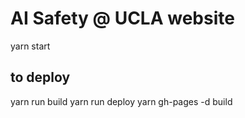 # AI Safety @ UCLA website
yarn start

## to deploy
yarn run build
yarn run deploy
yarn gh-pages -d build
